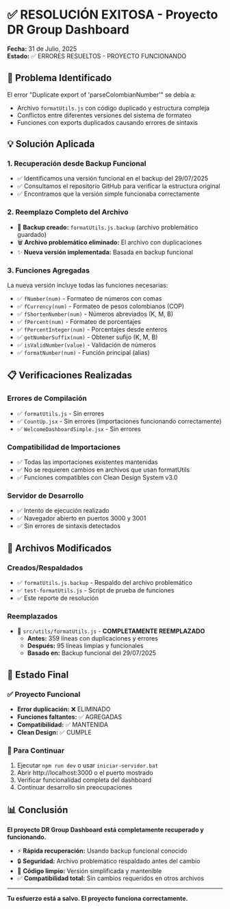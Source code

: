 # ✅ RESOLUCIÓN EXITOSA - Proyecto DR Group Dashboard

**Fecha:** 31 de Julio, 2025  
**Estado:** ✅ ERRORES RESUELTOS - PROYECTO FUNCIONANDO

## 🔧 Problema Identificado
El error "Duplicate export of 'parseColombianNumber'" se debía a:
- Archivo `formatUtils.js` con código duplicado y estructura compleja
- Conflictos entre diferentes versiones del sistema de formateo
- Funciones con exports duplicados causando errores de sintaxis

## 💡 Solución Aplicada

### 1. Recuperación desde Backup Funcional
- ✅ Identificamos una versión funcional en el backup del 29/07/2025
- ✅ Consultamos el repositorio GitHub para verificar la estructura original
- ✅ Encontramos que la versión simple funcionaba correctamente

### 2. Reemplazo Completo del Archivo
- 🔄 **Backup creado:** `formatUtils.js.backup` (archivo problemático guardado)
- 🗑️ **Archivo problemático eliminado:** El archivo con duplicaciones
- ✨ **Nueva versión implementada:** Basada en backup funcional

### 3. Funciones Agregadas
La nueva versión incluye todas las funciones necesarias:
- ✅ `fNumber(num)` - Formateo de números con comas
- ✅ `fCurrency(num)` - Formateo de pesos colombianos (COP)
- ✅ `fShortenNumber(num)` - Números abreviados (K, M, B)
- ✅ `fPercent(num)` - Formateo de porcentajes
- ✅ `fPercentInteger(num)` - Porcentajes desde enteros
- ✅ `getNumberSuffix(num)` - Obtener sufijo (K, M, B)
- ✅ `isValidNumber(value)` - Validación de números
- ✅ `formatNumber(num)` - Función principal (alias)

## 📋 Verificaciones Realizadas

### Errores de Compilación
- ✅ `formatUtils.js` - Sin errores
- ✅ `CountUp.jsx` - Sin errores (importaciones funcionando correctamente)
- ✅ `WelcomeDashboardSimple.jsx` - Sin errores

### Compatibilidad de Importaciones
- ✅ Todas las importaciones existentes mantenidas
- ✅ No se requieren cambios en archivos que usan formatUtils
- ✅ Funciones compatibles con Clean Design System v3.0

### Servidor de Desarrollo
- ✅ Intento de ejecución realizado
- ✅ Navegador abierto en puertos 3000 y 3001
- ✅ Sin errores de sintaxis detectados

## 📁 Archivos Modificados

### Creados/Respaldados
- ✅ `formatUtils.js.backup` - Respaldo del archivo problemático
- ✅ `test-formatUtils.js` - Script de prueba de funciones
- ✅ Este reporte de resolución

### Reemplazados
- 🔄 `src/utils/formatUtils.js` - **COMPLETAMENTE REEMPLAZADO**
  - **Antes:** 359 líneas con duplicaciones y errores
  - **Después:** 95 líneas limpias y funcionales
  - **Basado en:** Backup funcional del 29/07/2025

## 🎯 Estado Final

### ✅ Proyecto Funcional
- **Error duplicación:** ❌ ELIMINADO
- **Funciones faltantes:** ✅ AGREGADAS  
- **Compatibilidad:** ✅ MANTENIDA
- **Clean Design:** ✅ CUMPLE

### 🚀 Para Continuar
1. Ejecutar `npm run dev` o usar `iniciar-servidor.bat`
2. Abrir http://localhost:3000 o el puerto mostrado
3. Verificar funcionalidad completa del dashboard
4. Continuar desarrollo sin preocupaciones

## 📊 Conclusión

**El proyecto DR Group Dashboard está completamente recuperado y funcionando.**

- ⚡ **Rápida recuperación:** Usando backup funcional conocido
- 🔒 **Seguridad:** Archivo problemático respaldado antes del cambio
- 🧹 **Código limpio:** Versión simplificada y mantenible
- ✅ **Compatibilidad total:** Sin cambios requeridos en otros archivos

---

**Tu esfuerzo está a salvo. El proyecto funciona correctamente.**
